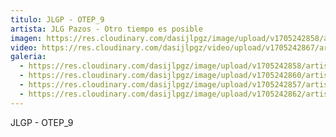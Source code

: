 ```yaml
---
titulo: JLGP - OTEP_9
artista: JLG Pazos - Otro tiempo es posible
imagen: https://res.cloudinary.com/dasijlpgz/image/upload/v1705242858/artistas/Jose%20Luis%20Gonz%C3%A1lez%20Pazos%20-%20Otro%20tiempo%20es%20posible/obra_9/P1090143.jpg
video: https://res.cloudinary.com/dasijlpgz/video/upload/v1705242867/artistas/Jose%20Luis%20Gonz%C3%A1lez%20Pazos%20-%20Otro%20tiempo%20es%20posible/obra_9/Sin_t%C3%ADtulo_1.mp4
galeria:
  - https://res.cloudinary.com/dasijlpgz/image/upload/v1705242858/artistas/Jose%20Luis%20Gonz%C3%A1lez%20Pazos%20-%20Otro%20tiempo%20es%20posible/obra_9/P1090143.jpg
  - https://res.cloudinary.com/dasijlpgz/image/upload/v1705242860/artistas/Jose%20Luis%20Gonz%C3%A1lez%20Pazos%20-%20Otro%20tiempo%20es%20posible/obra_9/P1090144.jpg
  - https://res.cloudinary.com/dasijlpgz/image/upload/v1705242857/artistas/Jose%20Luis%20Gonz%C3%A1lez%20Pazos%20-%20Otro%20tiempo%20es%20posible/obra_9/P1090142.jpg
  - https://res.cloudinary.com/dasijlpgz/image/upload/v1705242862/artistas/Jose%20Luis%20Gonz%C3%A1lez%20Pazos%20-%20Otro%20tiempo%20es%20posible/obra_9/P1090147.jpg
---
```

JLGP - OTEP_9